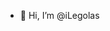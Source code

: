 - 👋 Hi, I’m @iLegolas

<!---
iLegolas/iLegolas is a ✨ special ✨ repository because its `README.md` (this file) appears on your GitHub profile.
You can click the Preview link to take a look at your changes.
--->
